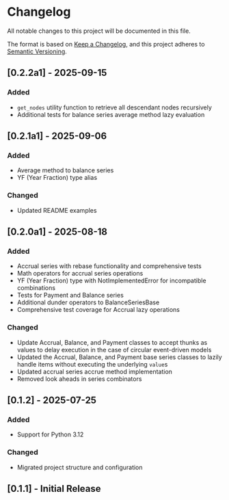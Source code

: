 # Changelog

All notable changes to this project will be documented in this file.

The format is based on [Keep a Changelog](https://keepachangelog.com/en/1.0.0/),
and this project adheres to [Semantic Versioning](https://semver.org/spec/v2.0.0.html).

## [0.2.2a1] - 2025-09-15

### Added
- `get_nodes` utility function to retrieve all descendant nodes recursively
- Additional tests for balance series average method lazy evaluation

## [0.2.1a1] - 2025-09-06

### Added
- Average method to balance series
- YF (Year Fraction) type alias

### Changed
- Updated README examples

## [0.2.0a1] - 2025-08-18

### Added
- Accrual series with rebase functionality and comprehensive tests
- Math operators for accrual series operations
- YF (Year Fraction) type with NotImplementedError for incompatible combinations
- Tests for Payment and Balance series
- Additional dunder operators to BalanceSeriesBase
- Comprehensive test coverage for Accrual lazy operations

### Changed
- Update Accrual, Balance, and Payment classes to accept thunks as values to delay execution in the case of circular event-driven models
- Updated the Accrual, Balance, and Payment base series classes to lazily handle items without executing the underlying `value`s
- Updated accrual series accrue method implementation
- Removed look aheads in series combinators

## [0.1.2] - 2025-07-25

### Added
- Support for Python 3.12

### Changed
- Migrated project structure and configuration

## [0.1.1] - Initial Release